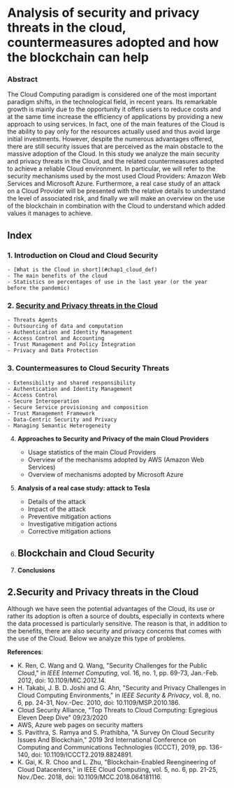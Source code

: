 # Analysis of security and privacy threats in the cloud, countermeasures adopted and how the blockchain can help

### Abstract 
The Cloud Computing paradigm is considered one of the most important paradigm shifts, in the technological field, in recent years. Its remarkable growth is mainly due to the opportunity it offers users to reduce costs and at the same time increase the efficiency of applications by providing a new approach to using services. In fact, one of the main features of the Cloud is the ability to pay only for the resources actually used and thus avoid large initial investments. However, despite the numerous advantages offered, there are still security issues that are perceived as the main obstacle to the massive adoption of the Cloud. In this study we analyze the main security and privacy threats in the Cloud, and the related countermeasures adopted to achieve a reliable Cloud environment. In particular, we will refer to the security mechanisms used by the most used Cloud Providers: Amazon Web Services and Microsoft Azure. Furthermore, a real case study of an attack on a Cloud Provider will be presented with the relative details to understand the level of associated risk, and finally we will make an overview on the use of the blockchain in combination with the Cloud to understand which added values ​​it manages to achieve.

## Index
### 1. Introduction on Cloud and Cloud Security
	- [What is the Cloud in short](#chap1_cloud_def)
	- The main benefits of the cloud
	- Statistics on percentages of use in the last year (or the year before the pandemic)

### 2. [Security and Privacy threats in the Cloud](#chap2)

	- Threats Agents
	- Outsourcing of data and computation
	- Authentication and Identity Management
	- Access Control and Accounting
	- Trust Management and Policy Integration
	- Privacy and Data Protection
  
### 3. **Countermeasures to Cloud Security Threats**
    - Extensibility and shared responsibility
    - Authentication and Identity Management
    - Access Control
    - Secure Interoperation
    - Secure Service provisioning and composition
    - Trust Management Framework
    - Data-Centric Security and Privacy
    - Managing Semantic Heterogeneity

4. **Approaches to Security and Privacy of the main Cloud Providers**
   - Usage statistics of the main Cloud Providers
   - Overview of the mechanisms adopted by AWS (Amazon Web Services)
   - Overview of mechanisms adopted by Microsoft Azure
  
5. **Analysis of a real case study: attack to Tesla**
   - Details of the attack
   - Impact of the attack
   - Preventive mitigation actions
   - Investigative mitigation actions
   - Corrective mitigation actions

6. **Blockchain and Cloud Security**
   -

7. **Conclusions**

## 2.Security and Privacy threats in the Cloud <a name="#chap1_cloud_def"></a>
Although we have seen the potential advantages of the Cloud, its use or rather its adoption is often a source of doubts, especially in contexts where the data processed is particularly sensitive. The reason is that, in addition to the benefits, there are also security and privacy concerns that comes with the use of the Cloud. Below we analyze this type of problems.




**References**:
- K. Ren, C. Wang and Q. Wang, "Security Challenges for the Public Cloud," in _IEEE Internet Computing_, vol. 16, no. 1, pp. 69-73, Jan.-Feb. 2012, doi: 10.1109/MIC.2012.14.
- H. Takabi, J. B. D. Joshi and G. Ahn, "Security and Privacy Challenges in Cloud Computing Environments," in _IEEE Security & Privacy_, vol. 8, no. 6, pp. 24-31, Nov.-Dec. 2010, doi: 10.1109/MSP.2010.186.
- Cloud Security Alliance, "Top Threats to Cloud Computing: Egregious Eleven Deep Dive" 09/23/2020
- AWS, Azure web pages on security matters
- S. Pavithra, S. Ramya and S. Prathibha, "A Survey On Cloud Security Issues And Blockchain," 2019 3rd International Conference on Computing and Communications Technologies (ICCCT), 2019, pp. 136-140, doi: 10.1109/ICCCT2.2019.8824891.
- K. Gai, K. R. Choo and L. Zhu, "Blockchain-Enabled Reengineering of Cloud Datacenters," in IEEE Cloud Computing, vol. 5, no. 6, pp. 21-25, Nov./Dec. 2018, doi: 10.1109/MCC.2018.064181116.




